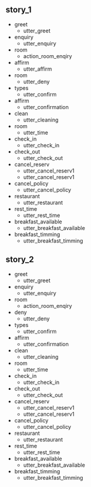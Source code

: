 ## story_1
* greet
  - utter_greet 
* enquiry
  - utter_enquiry
* room
  - action_room_enqiry
* affirm
  - utter_affirm
* room
  - utter_deny
* types
  - utter_confirm
* affirm  
  - utter_confirmation
* clean
  - utter_cleaning 
* room 
  - utter_time 
* check_in
  - utter_check_in     
* check_out
  - utter_check_out
* cancel_reserv
  - utter_cancel_reserv1
  - utter_cancel_reserv1  
* cancel_policy
  - utter_cancel_policy
* restaurant
  - utter_restaurant
* rest_time
  - utter_rest_time
* breakfast_available
  - utter_breakfast_available
* breakfast_timming
  - utter_breakfast_timming           
## story_2
* greet
  - utter_greet
* enquiry
  - utter_enquiry
* room
  - action_room_enqiry 
* deny
  - utter_deny  
* types
  - utter_confirm
* affirm  
  - utter_confirmation
* clean
  - utter_cleaning 
* room 
  - utter_time  
* check_in
  - utter_check_in     
* check_out
  - utter_check_out
* cancel_reserv
  - utter_cancel_reserv1
  - utter_cancel_reserv1  
* cancel_policy
  - utter_cancel_policy
* restaurant
  - utter_restaurant
* rest_time
  - utter_rest_time
* breakfast_available
  - utter_breakfast_available
* breakfast_timming
  - utter_breakfast_timming     




















